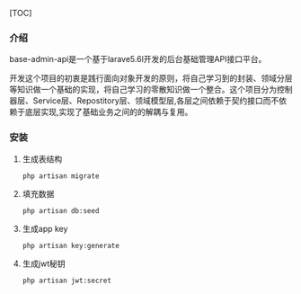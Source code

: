[TOC]

### 介绍
base-admin-api是一个基于larave5.6l开发的后台基础管理API接口平台。

开发这个项目的初衷是践行面向对象开发的原则，将自己学习到的封装、领域分层等知识做一个基础的实现，将自己学习的零散知识做一个整合。这个项目分为控制器层、Service层、Repostitory层、领域模型层,各层之间依赖于契约接口而不依赖于底层实现,实现了基础业务之间的的解耦与复用。

### 安装

1. 生成表结构 

     `php artisan migrate`

2. 填充数据 

     `php artisan db:seed`

3. 生成app key 

     `php artisan key:generate`

4. 生成jwt秘钥

     `php artisan jwt:secret`


